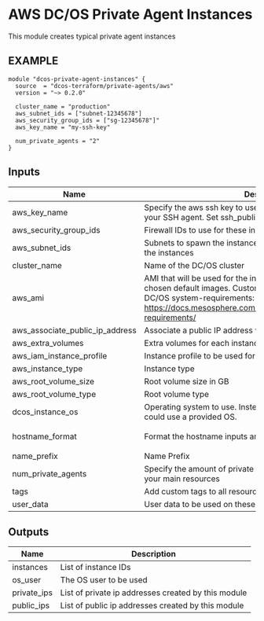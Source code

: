 AWS DC/OS Private Agent Instances
============
This module creates typical private agent instances

EXAMPLE
-------

```hcl
module "dcos-private-agent-instances" {
  source  = "dcos-terraform/private-agents/aws"
  version = "~> 0.2.0"

  cluster_name = "production"
  aws_subnet_ids = ["subnet-12345678"]
  aws_security_group_ids = ["sg-12345678"]"
  aws_key_name = "my-ssh-key"

  num_private_agents = "2"
}
```

## Inputs

| Name | Description | Type | Default | Required |
|------|-------------|:----:|:-----:|:-----:|
| aws\_key\_name | Specify the aws ssh key to use. We assume its already loaded in your SSH agent. Set ssh_public_key_file to empty string | string | n/a | yes |
| aws\_security\_group\_ids | Firewall IDs to use for these instances | list | n/a | yes |
| aws\_subnet\_ids | Subnets to spawn the instances in. The module tries to distribute the instances | list | n/a | yes |
| cluster\_name | Name of the DC/OS cluster | string | n/a | yes |
| aws\_ami | AMI that will be used for the instances instead of the Mesosphere chosen default images. Custom AMIs must fulfill the Mesosphere DC/OS system-requirements: See https://docs.mesosphere.com/1.12/installing/production/system-requirements/ | string | `""` | no |
| aws\_associate\_public\_ip\_address | Associate a public IP address with the instances | string | `"true"` | no |
| aws\_extra\_volumes | Extra volumes for each instance | list | `<list>` | no |
| aws\_iam\_instance\_profile | Instance profile to be used for these instances | string | `""` | no |
| aws\_instance\_type | Instance type | string | `"t2.medium"` | no |
| aws\_root\_volume\_size | Root volume size in GB | string | `"120"` | no |
| aws\_root\_volume\_type | Root volume type | string | `"standard"` | no |
| dcos\_instance\_os | Operating system to use. Instead of using your own AMI you could use a provided OS. | string | `"centos_7.4"` | no |
| hostname\_format | Format the hostname inputs are index+1, region, cluster_name | string | `"%[3]s-privateagent%[1]d-%[2]s"` | no |
| name\_prefix | Name Prefix | string | `""` | no |
| num\_private\_agents | Specify the amount of private agents. These agents will provide your main resources | string | `"1"` | no |
| tags | Add custom tags to all resources | map | `<map>` | no |
| user\_data | User data to be used on these instances (cloud-init) | string | `""` | no |

## Outputs

| Name | Description |
|------|-------------|
| instances | List of instance IDs |
| os\_user | The OS user to be used |
| private\_ips | List of private ip addresses created by this module |
| public\_ips | List of public ip addresses created by this module |

